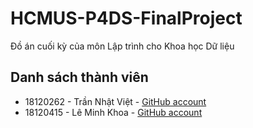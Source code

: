 # HCMUS-P4DS-FinalProject

Đồ án cuối kỳ của môn Lập trình cho Khoa học Dữ liệu

## Danh sách thành viên
* 18120262 - Trần Nhật Việt - [GitHub account](#)
* 18120415 - Lê Minh Khoa - [GitHub account](https://github.com/ktncktnc)
